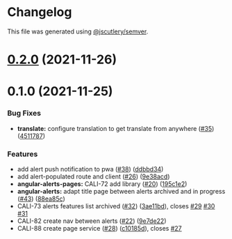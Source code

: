 # Changelog

This file was generated using [@jscutlery/semver](https://github.com/jscutlery/semver).

# [0.2.0](https://github.com/tractr/cali/compare/v0.1.0...v0.2.0) (2021-11-26)



# 0.1.0 (2021-11-25)


### Bug Fixes

* **translate:** configure translation to get translate from anywhere ([#35](https://github.com/tractr/cali/issues/35)) ([4511787](https://github.com/tractr/cali/commit/4511787816a52aea710f769fd67ea0f956b436da))


### Features

* add alert push notification to pwa ([#38](https://github.com/tractr/cali/issues/38)) ([ddbbd34](https://github.com/tractr/cali/commit/ddbbd3479cef03d153f4b4a961dce1f8b5bb38a9))
* add alert-populated route and client ([#26](https://github.com/tractr/cali/issues/26)) ([9e38acd](https://github.com/tractr/cali/commit/9e38acdd3041fd043bb227e0b77df954308c7d9e))
* **angular-alerts-pages:** CALI-72 add library ([#20](https://github.com/tractr/cali/issues/20)) ([195c1e2](https://github.com/tractr/cali/commit/195c1e225d3bb3627f8884a08c9a15905ec5fb08))
* **angular-alerts:** adapt title page between alerts archived and in progress ([#43](https://github.com/tractr/cali/issues/43)) ([88ea85c](https://github.com/tractr/cali/commit/88ea85c4209867975fa15f3264d2e45bd474f8db))
* CALI-73 alerts features list archived ([#32](https://github.com/tractr/cali/issues/32)) ([3ae11bd](https://github.com/tractr/cali/commit/3ae11bd696c3d87e4219b80bcbf810862c1fd572)), closes [#29](https://github.com/tractr/cali/issues/29) [#30](https://github.com/tractr/cali/issues/30) [#31](https://github.com/tractr/cali/issues/31)
* CALI-82 create nav between alerts ([#22](https://github.com/tractr/cali/issues/22)) ([9e7de22](https://github.com/tractr/cali/commit/9e7de22ef43263fea18a867e6a0bd62b692e26f9))
* CALI-88 create page service ([#28](https://github.com/tractr/cali/issues/28)) ([c10185d](https://github.com/tractr/cali/commit/c10185dde8c353ea924d056b5868dff8871a4235)), closes [#27](https://github.com/tractr/cali/issues/27)
